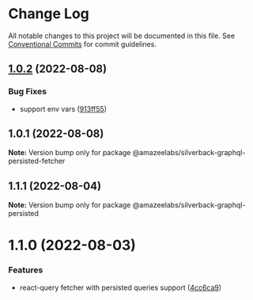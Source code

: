 # Change Log

All notable changes to this project will be documented in this file.
See [Conventional Commits](https://conventionalcommits.org) for commit guidelines.

## [1.0.2](https://github.com/AmazeeLabs/silverback-mono/compare/@amazeelabs/silverback-graphql-persisted-fetcher@1.0.1...@amazeelabs/silverback-graphql-persisted-fetcher@1.0.2) (2022-08-08)


### Bug Fixes

* support env vars ([913ff55](https://github.com/AmazeeLabs/silverback-mono/commit/913ff55f1082e4891bf0e047450e77b9fbd848e2))





## 1.0.1 (2022-08-08)

**Note:** Version bump only for package @amazeelabs/silverback-graphql-persisted-fetcher





## 1.1.1 (2022-08-04)

**Note:** Version bump only for package @amazeelabs/silverback-graphql-persisted





# 1.1.0 (2022-08-03)


### Features

* react-query fetcher with persisted queries support ([4cc6ca9](https://github.com/AmazeeLabs/silverback-mono/commit/4cc6ca94c6bc2609ec4271275c75f6482d95ce5a))
